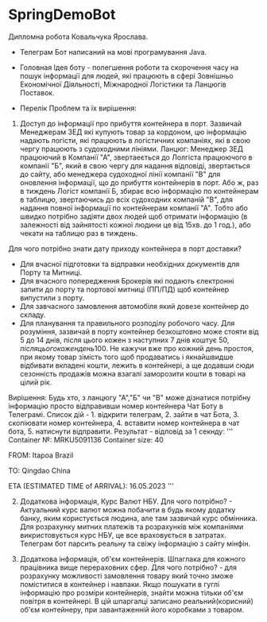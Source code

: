 # SpringDemoBot
Дипломна робота Ковальчука Ярослава.

- Телеграм Бот написаний на мові програмування Java.

- Головная Ідея боту - полегшення роботи та скорочення часу на пошук інформації для людей,
які працюють в сфері Зовнішньо Економічної Діяльності, Міжнародної Логістики та Ланцюгів Поставок.

- Перелік Проблем та їх вирішення:

1. Доступ до інформації про прибуття контейнера в порт. 
Зазвичай Менеджерам ЗЕД які купують товар за кордоном, цю інформацію надають логісти, які працюють в логістичних компаніях, 
які в свою чергу працюють з судоходними лініями.
Ланцюг: Менеджер ЗЕД працюючий в Компанії "А", звертаеється до Лолгіста працюючого в компанії "Б",
який в свою чергу для надання відповіді, звертається до сайту, або менеджера судоходної лінії компанії "В" для оновлення інформації, що до прибуття контейнерів в порт.
Або ж, раз в тиждень Логіст компанії Б, збирає всю інформацію по контейнерам в таблицю, звертаючись до всіх судоходних компаній "В",
для надання повної інформації по контейнерам компанії "А".
Тобто або швидко потрібно задіяти двох людей щоб отримати інформацію (в залежності від зайнятості кожної людини це від 15хв. до 1 год.),
або чекати на таблицю раз в тиждень.

Для чого потрібно знати дату приходу контейнера в порт доставки? 
- Для вчасної підготовки та відправки необхідних документів для Порту та Митниці.
- Для вчасного попередження Брокерів які подають єлектронні запити до порту та портової митниці (ПП/ПД) щоб контейнер випустили з порту.
- Для завчасного замовлення автомобіля який довезе контейнер до складу.
- Для планування та правильного розподілу робочого часу.
Для розуміння, зазвичай в порту контейнер безкоштовно може стояти від 5 до 14 днів, після цього кожен з наступних 7 днів коштує 50$, після цього кожен день 100$.
Не кажучи вже про кожний день простоя, при якому товар зімість того щоб продаватись і якнайшвидше відбивати вкладені кошти, лежить в контейнері,
а ще додавши сюди сезонність продажів можна взагалі заморозити кошти в товарі на цілий рік.

Вирішення: Будь хто, з ланцюгу "А","Б" чи "В" може дізнатися потрібну інформацію просто відправивши номер контейнера Чат Боту в Телеграмі.
Список дій - 1. відкрити телеграм, 2. зайти в чат Бота, 3. скопіювати номер контейнера, 4. вставити номер контейнера в чат бота, 5. натиснути відправити.
Результат - відповід за 1 секнду:
'''
Container №: MRKU5091136
Container size: 40

FROM: Itapoa
Brazil

TO: Qingdao
China

ETA (ESTIMATED TIME of ARRIVAL): 16.05.2023
'''

2. Додаткова інформація, Курс Валют НБУ.
Для чого потрібно? -  Актуальний курс валют можна побачити в будь якому додатку банку, яким користується людина, але там зазвичай курс обмінника.
Для розрахунку митних платежів та розрахунків між компаніями викристовується курс НБУ, це все враховується в затратах.
Телеграм бот парсить реальну та свіжу інформацію з сайту мінфін.

3. Додаткова інформація, об'єм контейнерів.
Шпаглака для кожного працівника вище перераховних сфер. 
Для чого потрібно? - для розрахунку можливості замовлення товару який точно зможе поміститися в контейнер і навпаки.
Якщо пошукати в гуглі інформацію про розміри контейнерів, знайти можна тільки об'єм повітря в контейнері. 
В цій шпаргалці записано реальний(корисний) об'єм контейнеру, при завантаженній його коробками з товаром.


